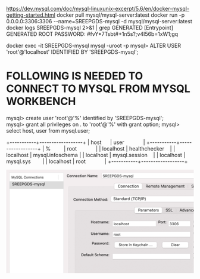 https://dev.mysql.com/doc/mysql-linuxunix-excerpt/5.6/en/docker-mysql-getting-started.html
docker pull mysql/mysql-server:latest
docker run -p 0.0.0.0:3306:3306 --name=SREEPGDS-mysql -d mysql/mysql-server:latest
docker logs SREEPGDS-mysql 2>&1 | grep GENERATED
[Entrypoint] GENERATED ROOT PASSWORD: #fvY*7Tsbt#+1n5s?;v4I56b=1xW1;gq

docker exec -it SREEPGDS-mysql mysql -uroot -p
mysql> ALTER USER 'root'@'localhost' IDENTIFIED BY 'SREEPGDS-mysql';

# FOLLOWING IS NEEDED TO CONNECT TO MYSQL FROM MYSQL WORKBENCH
mysql> create user 'root'@'%' identified by 'SREEPGDS-mysql';
mysql> grant all privileges on *.* to 'root'@'%' with grant option;
mysql>  select host, user from mysql.user;

+-----------+------------------+
| host      | user             |
+-----------+------------------+
| %         | root             |
| localhost | healthchecker    |
| localhost | mysql.infoschema |
| localhost | mysql.session    |
| localhost | mysql.sys        |
| localhost | root             |
+-----------+------------------+

![MySQLConnection](MySQLConnection.png)
